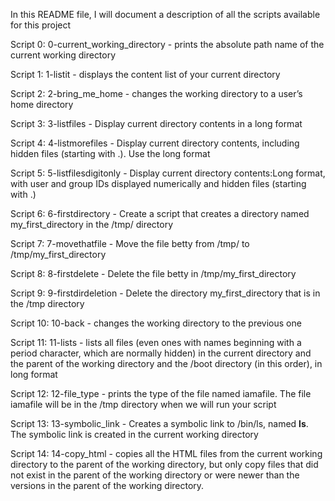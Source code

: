 In this README file, I will document a description of all the scripts available for this project

Script 0: 0-current_working_directory - prints the absolute path name of the current working directory

Script 1: 1-listit - displays the content list of your current directory

Script 2: 2-bring_me_home - changes the working directory to a user’s home directory

Script 3: 3-listfiles - Display current directory contents in a long format

Script 4: 4-listmorefiles - Display current directory contents, including hidden files (starting with .). Use the long format

Script 5: 5-listfilesdigitonly - Display current directory contents:Long format, with user and group IDs displayed numerically and hidden files (starting with .)

Script 6: 6-firstdirectory - Create a script that creates a directory named my_first_directory in the /tmp/ directory

Script 7: 7-movethatfile - Move the file betty from /tmp/ to /tmp/my_first_directory

Script 8: 8-firstdelete - Delete the file betty in /tmp/my_first_directory

Script 9: 9-firstdirdeletion - Delete the directory my_first_directory that is in the /tmp directory

Script 10: 10-back - changes the working directory to the previous one

Script 11: 11-lists - lists all files (even ones with names beginning with a period character, which are normally hidden) in the current directory and the parent of the working directory and the /boot directory (in this order), in long format

Script 12: 12-file_type - prints the type of the file named iamafile. The file iamafile will be in the /tmp directory when we will run your script

Script 13: 13-symbolic_link - Creates a symbolic link to /bin/ls, named __ls__. The symbolic link is created in the current working directory

Script 14: 14-copy_html - copies all the HTML files from the current working directory to the parent of the working directory, but only copy files that did not exist in the parent of the working directory or were newer than the versions in the parent of the working directory.
